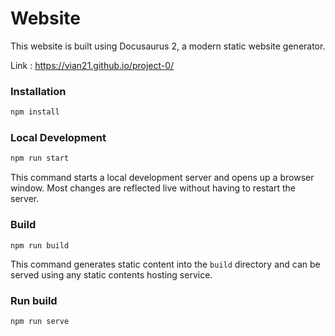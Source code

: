# Website

This website is built using Docusaurus 2, a modern static website generator.

Link : https://vian21.github.io/project-0/

### Installation

```sh
npm install
```

### Local Development

```sh
npm run start
```

This command starts a local development server and opens up a browser window. Most changes are reflected live without having to restart the server.

### Build

```
npm run build
```

This command generates static content into the `build` directory and can be served using any static contents hosting service.

### Run build

```sh
npm run serve
```
